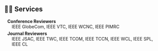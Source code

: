 ## ✍🏻 Services

<h4 style="margin:0 10px 0;">Conference Reviewers</h4>

<ul style="margin:0 0 5px;">
  IEEE GlobeCom, IEEE VTC, IEEE WCNC, IEEE PIMRC
</ul>

<h4 style="margin:0 10px 0;">Journal Reviewers</h4>

<ul style="margin:0 0 20px;">
  IEEE JSAC, IEEE TWC, IEEE TCOM, IEEE TCCN, IEEE WCL, IEEE SPL, IEEE CL
</ul>